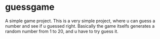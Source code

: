 # guessgame
A simple game project.
This is a very simple project, where u can guess a number and  see if u guessed right.
Basically the game itselfs generates a random number from 1 to 20, and u have to try guess it.
